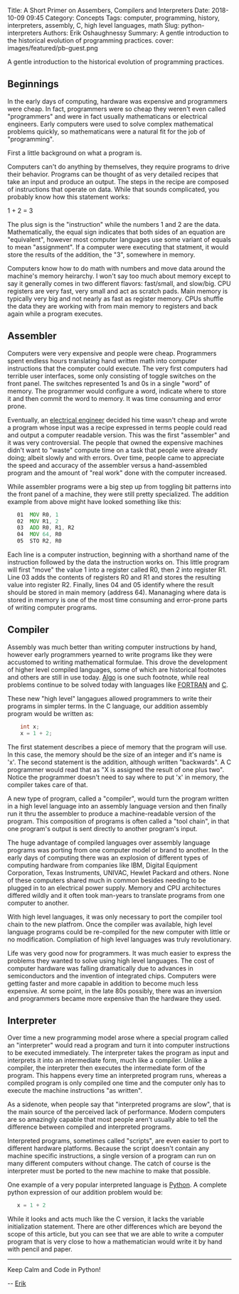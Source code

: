 Title: A Short Primer on Assembers, Compilers and Interpreters
Date: 2018-10-09 09:45
Category: Concepts
Tags: computer, programming, history, interpreters, assembly, C, high level languages, math
Slug: python-interpreters
Authors: Erik Oshaughnessy
Summary: A gentle introduction to the historical evolution of programming practices.
cover: images/featured/pb-guest.png

A gentle introduction to the historical evolution of programming practices.

## Beginnings

In the early days of computing, hardware was expensive and programmers
were cheap. In fact, programmers were so cheap they weren't even
called "programmers" and were in fact usually mathematicans or
electrical engineers. Early computers were used to solve complex
mathematical problems quickly, so mathematicans were a natural fit for
the job of "programming".

First a little background on what a program is.

Computers can't do anything by themselves, they require programs to
drive their behavior. Programs can be thought of as very detailed
recipes that take an input and produce an output. The steps in the
recipe are composed of instructions that operate on data. While that
sounds complicated, you probably know how this statement works:

  1 + 2 = 3

The plus sign is the "instruction" while the numbers 1 and 2 are the
data. Mathematically, the equal sign indicates that both sides of an
equation are "equivalent", however most computer languages use some
variant of equals to mean "assignment". If a computer were executing
that statment, it would store the results of the addition, the "3",
somewhere in memory.

Computers know how to do math with numbers and move data around the
machine's memory heirarchy. I won't say too much about memory except
to say it generally comes in two different flavors: fast/small, and
slow/big. CPU registers are very fast, very small and act as
scratch pads. Main memory is typically very big and not nearly as
fast as register memory. CPUs shuffle the data they are working with
from main memory to registers and back again while a program executes.

## Assembler

Computers were very expensive and people were cheap. Programmers spent
endless hours translating hand written math into computer instructions
that the computer could execute. The very first computers had terrible
user interfaces, some only consisting of toggle switches on the front
panel. The switches represented 1s and 0s in a single "word" of
memory. The programmer would configure a word, indicate where to store
it and then commit the word to memory. It was time consuming and error
prone.

Eventually, an [electrical engineer][1] decided his time wasn't cheap
and wrote a program whose input was a recipe expressed in terms people
could read and output a computer readable version. This was the first
"assembler" and it was very controversial. The people that owned the
expensive machines didn't want to "waste" compute time on a task that
people were already doing; albeit slowly and with errors. Over time,
people came to appreciate the speed and accuracy of the assembler
versus a hand-assembled program and the amount of "real work" done with
the computer increased.

While assembler programs were a big step up from toggling bit patterns
into the front panel of a machine, they were still pretty specialized.
The addition example from above might have looked something like this:

```asm
   01  MOV R0, 1
   02  MOV R1, 2
   03  ADD R0, R1, R2
   04  MOV 64, R0
   05  STO R2, R0
```

Each line is a computer instruction, beginning with a shorthand name
of the instruction followed by the data the instruction works on. This
little program will first "move" the value 1 into a register called
R0, then 2 into register R1. Line 03 adds the contents of registers R0
and R1 and stores the resulting value into register R2. Finally, lines
04 and 05 identify where the result should be stored in main memory
(address 64).  Mananaging where data is stored in memory is one of the
most time consuming and error-prone parts of writing computer
programs.

## Compiler

Assembly was much better than writing computer instructions by hand,
however early programmers yearned to write programs like they were
accustomed to writing mathematical formulae. This drove the
development of higher level compiled languages, some of which are
historical footnotes and others are still in use today. [Algo][3] is
one such footnote, while real problems continue to be solved today
with languages like [FORTRAN][5] and [C][6].

These new "high level" langagues allowed programmers to write their
programs in simpler terms. In the C language, our addition assembly
program would be written as:


```C
    int x;
    x = 1 + 2;
```

The first statement describes a piece of memory that the program
will use. In this case, the memory should be the size of an integer
and it's name is 'x'. The second statement is the addition, although
written "backwards". A C programmer would read that as "X is assigned
the result of one plus two". Notice the programmer doesn't need to
say where to put 'x' in memory, the compiler takes care of that.

A new type of program, called a "compiler", would turn the program
written in a high level language into an assembly language version and
then finally run it thru the assembler to produce a machine-readable
version of the program. This composition of programs is often called a
"tool chain", in that one program's output is sent directly to another
program's input.

The huge advantage of compiled languages over assembly language
programs was porting from one computer model or brand to another. In
the early days of computing there was an explosion of different types
of computing hardware from companies like IBM, Digital Equipment
Corporation, Texas Instruments, UNIVAC, Hewlet Packard and others.
None of these computers shared much in common besides needing to be
plugged in to an electrical power supply. Memory and CPU architectures
differed wildly and it often took man-years to translate programs from
one computer to another.

With high level languages, it was only necessary to port the compiler
tool chain to the new platfrom. Once the compiler was available, high
level language programs could be re-compiled for the new computer with
little or no modification. Compliation of high level languages was
truly revolutionary.

Life was very good now for programmers. It was much easier to express
the problems they wanted to solve using high level languages. The cost
of computer hardware was falling dramatically due to advances in
semiconductors and the invention of integrated chips. Computers were
getting faster and more capable in addition to become much less
expensive. At some point, in the late 80s possibly, there was an
inversion and programmers became more expensive than the hardware they
used.

## Interpreter

Over time a new programming model arose where a special program
called an "interpreter" would read a program and turn it into computer
instructions to be executed immediately. The interpreter takes the
program as input and interprets it into an intermediate form, much
like a compiler. Unlike a compiler, the interpreter then executes the
intermediate form of the program. This happens every time an interpreted
program runs, whereas a compiled program is only compiled one time and
the computer only has to execute the machine instructions "as written".

As a sidenote, when people say that "interpreted programs are slow",
that is the main source of the perceived lack of performance. Modern
computers are so amazingly capable that most people aren't usually
able to tell the difference between compiled and interpreted programs.

Interpreted programs, sometimes called "scripts", are even easier to
port to different hardware platforms. Because the script doesn't
contain any machine specific instructions, a single version of a
program can run on many different computers without change. The
catch of course is the interpreter must be ported to the new machine
to make that possible.

One example of a very popular interpreted language is [Python][2]. A
complete python expression of our addition problem would be:

```python
   x = 1 + 2
```   

While it looks and acts much like the C version, it lacks the variable
initialization statement. There are other differences which are beyond
the scope of this article, but you can see that we are able to write a
computer program that is very close to how a mathematician would write
it by hand with pencil and paper.


[1]: https://en.wikipedia.org/wiki/Nathaniel_Rochester_%28computer_scientist%29
[2]: https://python.org
[3]: https://en.wikipedia.org/wiki/ALGO
[4]: https://stackoverflow.com/questions/17130975/python-vs-cpython
[5]: https://en.wikipedia.org/wiki/Fortran
[6]: https://en.wikipedia.org/wiki/C_(programming_language)

---

Keep Calm and Code in Python!

-- [Erik](pages/guests.html#erikoshaughnessy)
